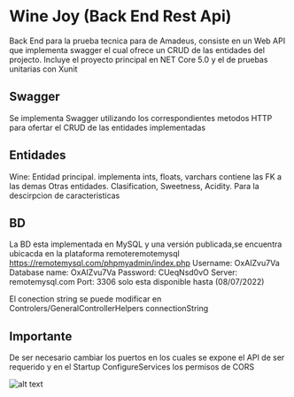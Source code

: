 # Wine Joy (Back End Rest Api)

Back End para la prueba tecnica para de Amadeus, consiste en un Web API que implementa swagger el cual ofrece un CRUD de las entidades del projecto.
Incluye el proyecto principal en NET Core 5.0 y el de pruebas unitarias con Xunit
## Swagger

Se implementa Swagger utilizando los correspondientes metodos HTTP para ofertar el CRUD de las entidades implementadas

## Entidades

Wine: Entidad principal. implementa ints, floats, varchars contiene las FK a las demas
Otras entidades. Clasification, Sweetness, Acidity. Para la descirpcion de caracteristicas

## BD

La BD esta implementada en MySQL y una versión publicada,se encuentra ubicacda en la plataforma remoteremotemysql
https://remotemysql.com/phpmyadmin/index.php
Username: OxAIZvu7Va
Database name: OxAIZvu7Va
Password: CUeqNsd0vO
Server: remotemysql.com
Port: 3306
solo esta disponible hasta (08/07/2022)

El conection string se puede modificar en 
Controlers/GeneralControllerHelpers connectionString

## Importante

De ser necesario cambiar los puertos en los cuales se expone el API de ser requerido y en el Startup ConfigureServices los permisos de CORS

![alt text]([http://url/to/img.png](https://ibb.co/YDKQVwC))


